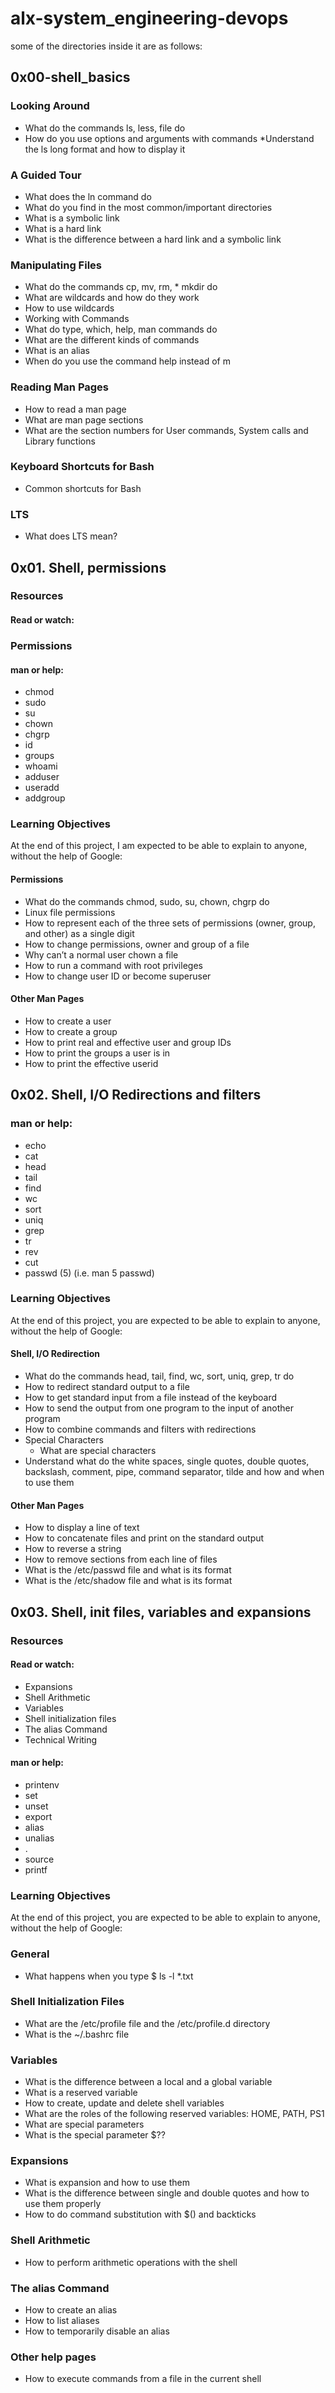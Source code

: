 # alx-system_engineering-devops

some of the directories inside it are as follows:

## 0x00-shell_basics

### Looking Around

- What do the commands ls, less, file do
- How do you use options and arguments with commands
  \*Understand the ls long format and how to display it

### A Guided Tour

- What does the ln command do
- What do you find in the most common/important directories
- What is a symbolic link
- What is a hard link
- What is the difference between a hard link and a symbolic link

### Manipulating Files

- What do the commands cp, mv, rm, \* mkdir do
- What are wildcards and how do they work
- How to use wildcards
- Working with Commands
- What do type, which, help, man commands do
- What are the different kinds of commands
- What is an alias
- When do you use the command help instead of m

### Reading Man Pages

- How to read a man page
- What are man page sections
- What are the section numbers for User commands, System calls and Library functions

### Keyboard Shortcuts for Bash

- Common shortcuts for Bash

### LTS

- What does LTS mean?

## 0x01. Shell, permissions
### Resources
#### Read or watch:

### Permissions

#### man or help:
 - chmod
 - sudo
 - su
 - chown
 - chgrp
 - id
 - groups
 - whoami
 - adduser
 - useradd
 - addgroup

### Learning Objectives
At the end of this project, I am expected to be able to explain to anyone, without the help of Google:

#### Permissions
 - What do the commands chmod, sudo, su, chown, chgrp do
 - Linux file permissions
 - How to represent each of the three sets of permissions (owner, group, and other) as a single digit
 - How to change permissions, owner and group of a file
 - Why can’t a normal user chown a file
 - How to run a command with root privileges
 - How to change user ID or become superuser

#### Other Man Pages
 - How to create a user
 - How to create a group
 - How to print real and effective user and group IDs
 - How to print the groups a user is in
 - How to print the effective userid


## 0x02. Shell, I/O Redirections and filters
### man or help:

 - echo
 - cat
 - head
 - tail
 - find
 - wc
 - sort
 - uniq
 - grep
 - tr
 - rev
 - cut
 - passwd (5) (i.e. man 5 passwd)

### Learning Objectives
At the end of this project, you are expected to be able to explain to anyone, without the help of Google:

#### Shell, I/O Redirection
 - What do the commands head, tail, find, wc, sort, uniq, grep, tr do
 - How to redirect standard output to a file
 - How to get standard input from a file instead of the keyboard
 - How to send the output from one program to the input of another program
 - How to combine commands and filters with redirections
 - Special Characters
 	- What are special characters
 - Understand what do the white spaces, single quotes, double quotes, backslash, comment, pipe, command separator, tilde and how and when to use them
#### Other Man Pages
 - How to display a line of text
 - How to concatenate files and print on the standard output
 - How to reverse a string
 - How to remove sections from each line of files
 - What is the /etc/passwd file and what is its format
 - What is the /etc/shadow file and what is its format


## 0x03. Shell, init files, variables and expansions
### Resources
#### Read or watch:
 - Expansions
 - Shell Arithmetic
 - Variables
 - Shell initialization files
 - The alias Command
 - Technical Writing

#### man or help:
 - printenv
 - set
 - unset
 - export
 - alias
 - unalias
 - .
 - source
 - printf

### Learning Objectives
At the end of this project, you are expected to be able to explain to anyone, without the help of Google:

### General
 - What happens when you type $ ls -l *.txt

### Shell Initialization Files
 - What are the /etc/profile file and the /etc/profile.d directory
 - What is the ~/.bashrc file

### Variables
 - What is the difference between a local and a global variable
 - What is a reserved variable
 - How to create, update and delete shell variables
 - What are the roles of the following reserved variables: HOME, PATH, PS1
 - What are special parameters
 - What is the special parameter $??

### Expansions
 - What is expansion and how to use them
 - What is the difference between single and double quotes and how to use them properly
 - How to do command substitution with $() and backticks

### Shell Arithmetic
 - How to perform arithmetic operations with the shell

### The alias Command
 - How to create an alias
 - How to list aliases
 - How to temporarily disable an alias

### Other help pages
 - How to execute commands from a file in the current shell
